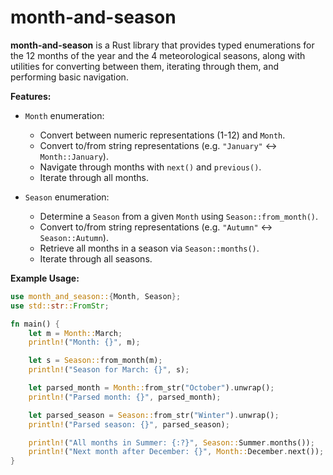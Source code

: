 # month-and-season

**month-and-season** is a Rust library that provides typed enumerations for the 12 months of the year and the 4 meteorological seasons, along with utilities for converting between them, iterating through them, and performing basic navigation.

**Features:**

- `Month` enumeration:  
  - Convert between numeric representations (1-12) and `Month`.
  - Convert to/from string representations (e.g. `"January"` <-> `Month::January`).
  - Navigate through months with `next()` and `previous()`.
  - Iterate through all months.

- `Season` enumeration:  
  - Determine a `Season` from a given `Month` using `Season::from_month()`.
  - Convert to/from string representations (e.g. `"Autumn"` <-> `Season::Autumn`).
  - Retrieve all months in a season via `Season::months()`.
  - Iterate through all seasons.

**Example Usage:**
```rust
use month_and_season::{Month, Season};
use std::str::FromStr;

fn main() {
    let m = Month::March;
    println!("Month: {}", m);

    let s = Season::from_month(m);
    println!("Season for March: {}", s);

    let parsed_month = Month::from_str("October").unwrap();
    println!("Parsed month: {}", parsed_month);

    let parsed_season = Season::from_str("Winter").unwrap();
    println!("Parsed season: {}", parsed_season);

    println!("All months in Summer: {:?}", Season::Summer.months());
    println!("Next month after December: {}", Month::December.next());
}
```

